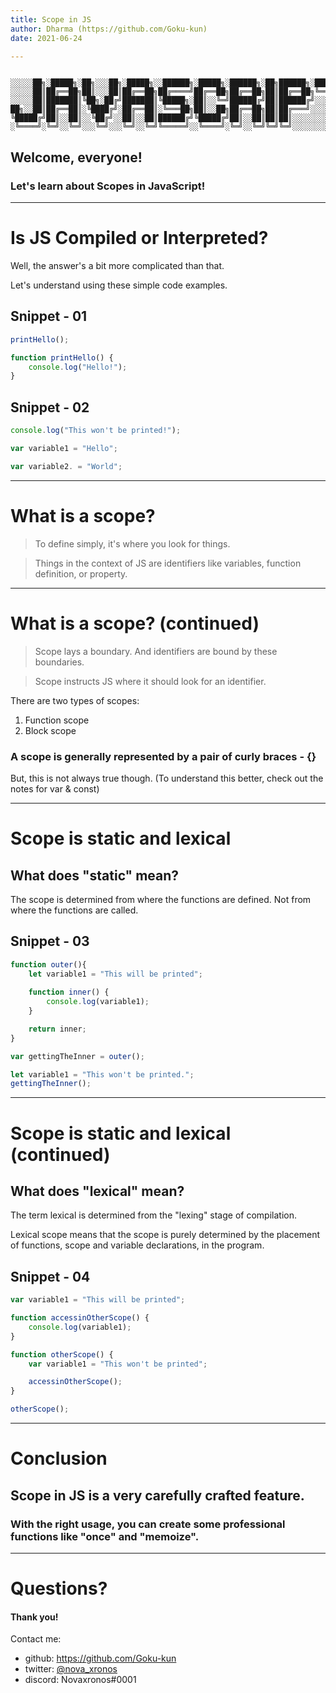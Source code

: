```yaml
---
title: Scope in JS
author: Dharma (https://github.com/Goku-kun)
date: 2021-06-24

---
```


```

░░░░░██╗░█████╗░██╗░░░██╗░█████╗░░██████╗░█████╗░██████╗░██╗██████╗░████████╗
░░░░░██║██╔══██╗██║░░░██║██╔══██╗██╔════╝██╔══██╗██╔══██╗██║██╔══██╗╚══██╔══╝
░░░░░██║███████║╚██╗░██╔╝███████║╚█████╗░██║░░╚═╝██████╔╝██║██████╔╝░░░██║░░░
██╗░░██║██╔══██║░╚████╔╝░██╔══██║░╚═══██╗██║░░██╗██╔══██╗██║██╔═══╝░░░░██║░░░
╚█████╔╝██║░░██║░░╚██╔╝░░██║░░██║██████╔╝╚█████╔╝██║░░██║██║██║░░░░░░░░██║░░░
░╚════╝░╚═╝░░╚═╝░░░╚═╝░░░╚═╝░░╚═╝╚═════╝░░╚════╝░╚═╝░░╚═╝╚═╝╚═╝░░░░░░░░╚═╝░░░
```

## Welcome, everyone!

### Let's learn about Scopes in JavaScript!

---

# Is JS Compiled or Interpreted?

Well, the answer's a bit more complicated than that.

Let's understand using these simple code examples.

## Snippet - 01

```JavaScript
printHello();

function printHello() {
    console.log("Hello!");
}
```
## Snippet - 02

```JavaScript
console.log("This won't be printed!");

var variable1 = "Hello";

var variable2. = "World";
```


---

# What is a scope?
                            
                            
                            
                            

> To define simply, it's where you look for things.

> Things in the context of JS are identifiers like variables, function definition, or property.


---

# What is a scope? (continued)


> Scope lays a boundary. And identifiers are bound by these boundaries.

> Scope instructs JS where it should look for an identifier.

There are two types of scopes:

1. Function scope
2. Block scope

### A scope is generally represented by a pair of curly braces - {}

But, this is not always true though. (To understand this better, check out the notes for var & const)

---

# Scope is static and lexical


## What does "static" mean?

The scope is determined from where the functions are defined.
Not from where the functions are called.

## Snippet - 03


```JavaScript
function outer(){
    let variable1 = "This will be printed";
    
    function inner() {
        console.log(variable1);
    }

    return inner;
}

var gettingTheInner = outer();

let variable1 = "This won't be printed.";
gettingTheInner();

```

---

# Scope is static and lexical (continued)


## What does "lexical" mean?

The term lexical is determined from the "lexing" stage of compilation.

Lexical scope means that the scope is purely determined by the placement of functions, scope and variable declarations, in the program.

## Snippet - 04

```JavaScript
var variable1 = "This will be printed";

function accessinOtherScope() {
    console.log(variable1);
}

function otherScope() {
    var variable1 = "This won't be printed";

    accessinOtherScope();
}

otherScope();

```

---

# Conclusion

## Scope in JS is a very carefully crafted feature.
 
### With the right usage, you can create some professional functions like "once" and "memoize".





---

# Questions?


#### Thank you!


Contact me:
- github: https://github.com/Goku-kun
- twitter: [ @nova_xronos ](https://twitter.com/nova_xronos)
- discord: Novaxronos#0001
